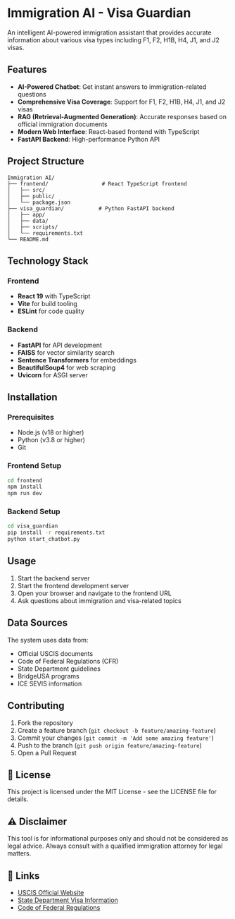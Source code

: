 # Immigration AI - Visa Guardian

An intelligent AI-powered immigration assistant that provides accurate information about various visa types including F1, F2, H1B, H4, J1, and J2 visas.

##  Features

- **AI-Powered Chatbot**: Get instant answers to immigration-related questions
- **Comprehensive Visa Coverage**: Support for F1, F2, H1B, H4, J1, and J2 visas
- **RAG (Retrieval-Augmented Generation)**: Accurate responses based on official immigration documents
- **Modern Web Interface**: React-based frontend with TypeScript
- **FastAPI Backend**: High-performance Python API

##  Project Structure

```
Immigration AI/
├── frontend/                 # React TypeScript frontend
│   ├── src/
│   ├── public/
│   └── package.json
├── visa_guardian/           # Python FastAPI backend
│   ├── app/
│   ├── data/
│   ├── scripts/
│   └── requirements.txt
└── README.md
```

##  Technology Stack

### Frontend
- **React 19** with TypeScript
- **Vite** for build tooling
- **ESLint** for code quality

### Backend
- **FastAPI** for API development
- **FAISS** for vector similarity search
- **Sentence Transformers** for embeddings
- **BeautifulSoup4** for web scraping
- **Uvicorn** for ASGI server

##  Installation

### Prerequisites
- Node.js (v18 or higher)
- Python (v3.8 or higher)
- Git

### Frontend Setup
```bash
cd frontend
npm install
npm run dev
```

### Backend Setup
```bash
cd visa_guardian
pip install -r requirements.txt
python start_chatbot.py
```

##  Usage

1. Start the backend server
2. Start the frontend development server
3. Open your browser and navigate to the frontend URL
4. Ask questions about immigration and visa-related topics

##  Data Sources

The system uses data from:
- Official USCIS documents
- Code of Federal Regulations (CFR)
- State Department guidelines
- BridgeUSA programs
- ICE SEVIS information

##  Contributing

1. Fork the repository
2. Create a feature branch (`git checkout -b feature/amazing-feature`)
3. Commit your changes (`git commit -m 'Add some amazing feature'`)
4. Push to the branch (`git push origin feature/amazing-feature`)
5. Open a Pull Request

## 📄 License

This project is licensed under the MIT License - see the LICENSE file for details.

## ⚠️ Disclaimer

This tool is for informational purposes only and should not be considered as legal advice. Always consult with a qualified immigration attorney for legal matters.

## 🔗 Links

- [USCIS Official Website](https://www.uscis.gov/)
- [State Department Visa Information](https://travel.state.gov/content/travel/en/us-visas.html)
- [Code of Federal Regulations](https://www.ecfr.gov/)
